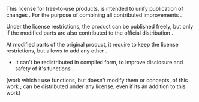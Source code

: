 
This license for free-to-use products, is intended to unify publication of changes . For the purpose of combining all contributed improvements .

Under the license restrictions, the product can be published freely, but only if the modified parts are also contributed to the official distribution .

At modified parts of the original product, it require to keep the license restrictions, but allows to add any other .
* It can't be redistributed in compiled form, to improve disclosure and safety of it's functions .

(work which : use functions, but doesn't modify them or concepts, of this work ; can be distributed under any license, even if its an addition to this work)
